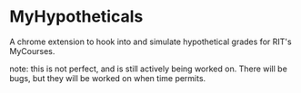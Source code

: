 # MyHypotheticals
A chrome extension to hook into and simulate hypothetical grades for RIT's MyCourses.


note:
this is not perfect, and is still actively being worked on. There will be bugs, but they will be worked on when time permits. 
